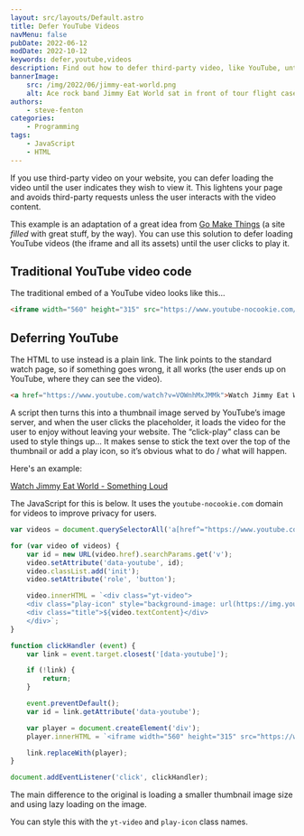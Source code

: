 ```yaml
---
layout: src/layouts/Default.astro
title: Defer YouTube Videos
navMenu: false
pubDate: 2022-06-12
modDate: 2022-10-12
keywords: defer,youtube,videos
description: Find out how to defer third-party video, like YouTube, until users want to view it.
bannerImage:
    src: /img/2022/06/jimmy-eat-world.png
    alt: Ace rock band Jimmy Eat World sat in front of tour flight cases
authors:
    - steve-fenton
categories:
    - Programming
tags:
    - JavaScript
    - HTML
---
```


If you use third-party video on your website, you can defer loading the video until the user indicates they wish to view it. This lightens your page and avoids third-party requests unless the user interacts with the video content.

This example is an adaptation of a great idea from [Go Make Things](https://gomakethings.com/how-to-lazy-load-youtube-videos-with-vanilla-javascript/) (a site *filled* with great stuff, by the way). You can use this solution to defer loading YouTube videos (the iframe and all its assets) until the user clicks to play it.

## Traditional YouTube video code

The traditional embed of a YouTube video looks like this…

```html
<iframe width="560" height="315" src="https://www.youtube-nocookie.com/embed/VOWnhMxJMMk" title="YouTube video player" frameborder="0" allow="accelerometer; autoplay; clipboard-write; encrypted-media; gyroscope; picture-in-picture" allowfullscreen=""></iframe>
```

## Deferring YouTube

The HTML to use instead is a plain link. The link points to the standard watch page, so if something goes wrong, it all works (the user ends up on YouTube, where they can see the video).

```html
<a href="https://www.youtube.com/watch?v=VOWnhMxJMMk">Watch Jimmy Eat World - Something Loud</a>
```

A script then turns this into a thumbnail image served by YouTube’s image server, and when the user clicks the placeholder, it loads the video for the user to enjoy without leaving your website. The “click-play” class can be used to style things up… It makes sense to stick the text over the top of the thumbnail or add a play icon, so it’s obvious what to do / what will happen.

Here's an example:

[Watch Jimmy Eat World - Something Loud](https://www.youtube.com/watch?v=VOWnhMxJMMk)

The JavaScript for this is below. It uses the `youtube-nocookie.com` domain for videos to improve privacy for users.

```javascript
var videos = document.querySelectorAll('a[href^="https://www.youtube.com/watch?v="]');

for (var video of videos) {
    var id = new URL(video.href).searchParams.get('v');
    video.setAttribute('data-youtube', id);
    video.classList.add('init');
    video.setAttribute('role', 'button');

    video.innerHTML = `<div class="yt-video">
    <div class="play-icon" style="background-image: url(https://img.youtube.com/vi/${id}/0.jpg)">▶</div>
    <div class="title">${video.textContent}</div>
    </div>`;
}

function clickHandler (event) {
    var link = event.target.closest('[data-youtube]');

    if (!link) {
        return;
    }

    event.preventDefault();
    var id = link.getAttribute('data-youtube');

    var player = document.createElement('div');
    player.innerHTML = `<iframe width="560" height="315" src="https://www.youtube-nocookie.com/embed/${id}?autoplay=1" title="YouTube video player" frameborder="0" allow="accelerometer; autoplay; clipboard-write; encrypted-media; gyroscope; picture-in-picture" allowfullscreen></iframe>`;

    link.replaceWith(player);
}

document.addEventListener('click', clickHandler);
```

The main difference to the original is loading a smaller thumbnail image size and using lazy loading on the image.

You can style this with the `yt-video` and `play-icon` class names.